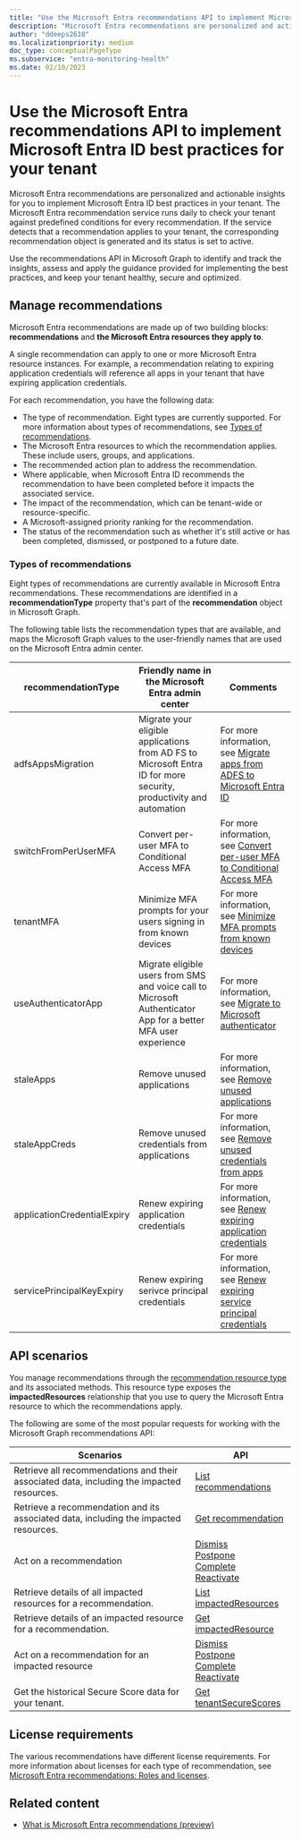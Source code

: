 ```yaml
---
title: "Use the Microsoft Entra recommendations API to implement Microsoft Entra ID best practices for your tenant"
description: "Microsoft Entra recommendations are personalized and actionable insights for you to implement Microsoft Entra ID best practices in your tenant."
author: "ddeeps2610"
ms.localizationpriority: medium
doc_type: conceptualPageType
ms.subservice: "entra-monitoring-health"
ms.date: 02/10/2023
---
```


# Use the Microsoft Entra recommendations API to implement Microsoft Entra ID best practices for your tenant

Microsoft Entra recommendations are personalized and actionable insights for you to implement Microsoft Entra ID best practices in your tenant. The Microsoft Entra recommendation service runs daily to check your tenant against predefined conditions for every recommendation. If the service detects that a recommendation applies to your tenant, the corresponding recommendation object is generated and its status is set to active.

Use the recommendations API in Microsoft Graph to identify and track the insights, assess and apply the guidance provided for implementing the best practices, and keep your tenant healthy, secure and optimized.

## Manage recommendations

Microsoft Entra recommendations are made up of two building blocks: **recommendations** and **the Microsoft Entra resources they apply to**.

A single recommendation can apply to one or more Microsoft Entra resource instances. For example, a recommendation relating to expiring application credentials will reference all apps in your tenant that have expiring application credentials.

For each recommendation, you have the following data:

- The type of recommendation. Eight types are currently supported. For more information about types of recommendations, see [Types of recommendations](#types-of-recommendations).
- The Microsoft Entra resources to which the recommendation applies. These include users, groups, and applications.
- The recommended action plan to address the recommendation.
- Where applicable, when Microsoft Entra ID recommends the recommendation to have been completed before it impacts the associated service.
- The impact of the recommendation, which can be tenant-wide or resource-specific.
- A Microsoft-assigned priority ranking for the recommendation.
- The status of the recommendation such as whether it's still active or has been completed, dismissed, or postponed to a future date.

### Types of recommendations

Eight types of recommendations are currently available in Microsoft Entra recommendations. These recommendations are identified in a **recommendationType** property that's part of the **recommendation** object in Microsoft Graph.

The following table lists the recommendation types that are available, and maps the Microsoft Graph values to the user-friendly names that are used on the Microsoft Entra admin center.

| recommendationType          | Friendly name in the Microsoft Entra admin center                                                                              | Comments                                                                                                                                                                        |
|-----------------------------|----------------------------------------------------------------------------------------------------------------|---------------------------------------------------------------------------------------------------------------------------------------------------------------------------------|
| adfsAppsMigration           | Migrate your eligible applications from AD FS to Microsoft Entra ID for more security, productivity and automation       | For more information, see [Migrate apps from ADFS to Microsoft Entra ID](/azure/active-directory/reports-monitoring/recommendation-migrate-apps-from-adfs-to-azure-ad)                    |
| switchFromPerUserMFA        | Convert per-user MFA to Conditional Access MFA                                                                 | For more information, see [Convert per-user MFA to Conditional Access MFA](/azure/active-directory/reports-monitoring/recommendation-turn-off-per-user-mfa)                     |
| tenantMFA                   | Minimize MFA prompts for your users signing in from known devices                                              | For more information, see [Minimize MFA prompts from known devices](/azure/active-directory/reports-monitoring/recommendation-mfa-from-known-devices)                           |
| useAuthenticatorApp         | Migrate eligible users from SMS and voice call to Microsoft Authenticator App for a better MFA user experience | For more information, see [Migrate to Microsoft authenticator](/azure/active-directory/reports-monitoring/recommendation-migrate-to-authenticator)                              |
| staleApps                   | Remove unused applications                                                                                     | For more information, see [Remove unused applications](/azure/active-directory/reports-monitoring/recommendation-remove-unused-apps)                                            |
| staleAppCreds               | Remove unused credentials from applications                                                                    | For more information, see [Remove unused credentials from apps](/azure/active-directory/reports-monitoring/recommendation-remove-unused-credential-from-apps)                   |
| applicationCredentialExpiry | Renew expiring application credentials                                                                         | For more information, see [Renew expiring application credentials](/azure/active-directory/reports-monitoring/recommendation-remove-unused-credential-from-apps)                |
| servicePrincipalKeyExpiry   | Renew expiring serivce principal credentials                                                                   | For more information, see [Renew expiring service principal credentials](/azure/active-directory/reports-monitoring/recommendation-renew-expiring-service-principal-credential) |

## API scenarios

You manage recommendations through the [recommendation resource type](recommendation.md) and its associated methods. This resource type exposes the **impactedResources** relationship that you use to query the Microsoft Entra resource to which the recommendations apply.

The following are some of the most popular requests for working with the Microsoft Graph recommendations API:

| Scenarios | API |
|---|---|
| Retrieve all recommendations and their associated data, including the impacted resources. | [List recommendations](../api/directory-list-recommendation.md) |
| Retrieve a recommendation and its associated data, including the impacted resources. | [Get recommendation](../api/recommendation-get.md) |
| Act on a recommendation | [Dismiss](../api/recommendation-dismiss.md) <br/> [Postpone](../api/recommendation-postpone.md)  <br/> [Complete](../api/recommendation-complete.md)  <br/> [Reactivate](../api/recommendation-reactivate.md) |
| Retrieve details of all impacted resources for a recommendation. | [List impactedResources](../api/recommendation-list-impactedresources.md) |
| Retrieve details of an impacted resource for a recommendation. | [Get impactedResource](../api/impactedresource-get.md) |
| Act on a recommendation for an impacted resource | [Dismiss](../api/impactedresource-dismiss.md)  <br/> [Postpone](../api/impactedresource-postpone.md)  <br/> [Complete](../api/impactedresource-complete.md)  <br/> [Reactivate](../api/impactedresource-reactivate.md) |
| Get the historical Secure Score data for your tenant. | [Get tenantSecureScores](../api/recommendation-tenantsecurescores.md) |

## License requirements

The various recommendations have different license requirements. For more information about licenses for each type of recommendation, see [Microsoft Entra recommendations: Roles and licenses](/azure/active-directory/reports-monitoring/overview-recommendations#roles-and-licenses).

## Related content

- [What is Microsoft Entra recommendations (preview)]( /azure/active-directory/reports-monitoring/overview-recommendations)

